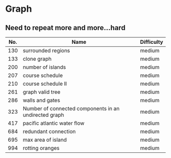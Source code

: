 # Graph
## Need to repeat more and more...hard

| No. | Name | Difficulty |
| -------- | -------- | -------- |
| 130 | surrounded regions | medium |
| 133 | clone graph | medium |
| 200 | number of islands | medium |
| 207 | course schedule | medium |
| 210 | course schedule II | medium |
| 261 | graph valid tree | medium |
| 286 | walls and gates | medium |
| 323 | Number of connected components in an undirected graph | medium |
| 417 | pacific atlantic water flow | medium |
| 684 | redundant connection | medium |
| 695 | max area of island | medium |
| 994 | rotting oranges | medium |
